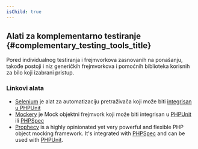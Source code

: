 ```yaml
---
isChild: true
---
```


## Alati za komplementarno testiranje {#complementary_testing_tools_title}

Pored individualnog testiranja i frejmvorkova zasnovanih na ponašanju, takođe postoji i niz generičkih frejmvorkova i 
pomoćnih biblioteka korisnih za bilo koji izabrani pristup. 

### Linkovi alata

* [Selenium](http://seleniumhq.org/) je alat za automatizaciju pretraživača koji može biti [integrisan u PHPUnit](http://www.phpunit.de/manual/3.1/en/selenium.html)
* [Mockery](https://github.com/padraic/mockery) je Mock objektni frejmvork koji može biti integrisan u [PHPUnit](http://phpunit.de/) ili [PHPSpec](http://www.phpspec.net/)
* [Prophecy](https://github.com/phpspec/prophecy) is a highly opinionated yet very powerful and flexible PHP object mocking framework. It's integrated with [PHPSpec](http://www.phpspec.net/) and can be used with [PHPUnit](http://phpunit.de/).
